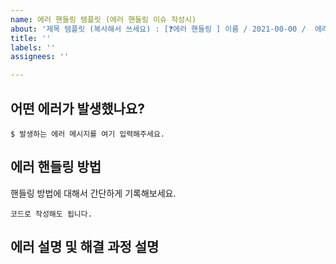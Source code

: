 ```yaml
---
name: 에러 핸들링 템플릿 (에러 핸들링 이슈 작성시)
about: '제목 템플릿 (복사해서 쓰세요) : [❓에러 핸들링 ] 이름 / 2021-00-00 /  에러 내용'
title: ''
labels: ''
assignees: ''

---
```


## **어떤 에러가 발생했나요?**

`$ 발생하는 에러 메시지를 여기 입력해주세요.`

## **에러 핸들링 방법**

핸들링 방법에 대해서 간단하게 기록해보세요.

`코드로 작성해도 됩니다.`

## **에러 설명 및 해결 과정 설명**
